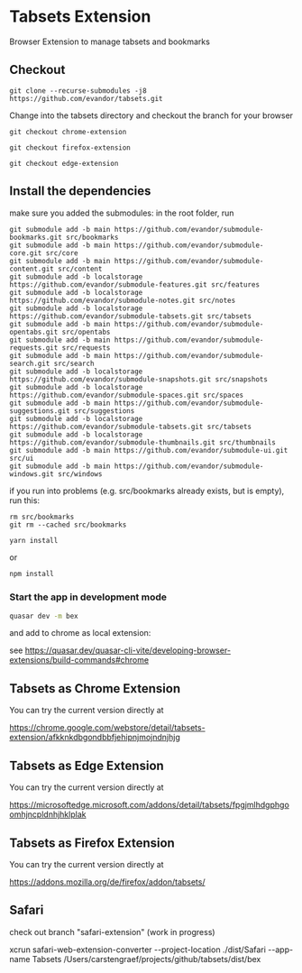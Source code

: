 # Tabsets Extension

Browser Extension to manage tabsets and bookmarks

## Checkout

```
git clone --recurse-submodules -j8 https://github.com/evandor/tabsets.git
```

Change into the tabsets directory and checkout the branch for your browser

```
git checkout chrome-extension
```

```
git checkout firefox-extension
```

```
git checkout edge-extension
```

## Install the dependencies

make sure you added the submodules: in the root folder, run

```
git submodule add -b main https://github.com/evandor/submodule-bookmarks.git src/bookmarks
git submodule add -b main https://github.com/evandor/submodule-core.git src/core
git submodule add -b main https://github.com/evandor/submodule-content.git src/content
git submodule add -b localstorage https://github.com/evandor/submodule-features.git src/features
git submodule add -b localstorage https://github.com/evandor/submodule-notes.git src/notes
git submodule add -b localstorage https://github.com/evandor/submodule-tabsets.git src/tabsets
git submodule add -b main https://github.com/evandor/submodule-opentabs.git src/opentabs
git submodule add -b main https://github.com/evandor/submodule-requests.git src/requests
git submodule add -b main https://github.com/evandor/submodule-search.git src/search
git submodule add -b localstorage https://github.com/evandor/submodule-snapshots.git src/snapshots
git submodule add -b localstorage https://github.com/evandor/submodule-spaces.git src/spaces
git submodule add -b main https://github.com/evandor/submodule-suggestions.git src/suggestions
git submodule add -b localstorage https://github.com/evandor/submodule-tabsets.git src/tabsets
git submodule add -b localstorage https://github.com/evandor/submodule-thumbnails.git src/thumbnails
git submodule add -b main https://github.com/evandor/submodule-ui.git src/ui
git submodule add -b main https://github.com/evandor/submodule-windows.git src/windows

```

if you run into problems (e.g. src/bookmarks already exists, but is empty), run this:

```
rm src/bookmarks
git rm --cached src/bookmarks
```

```bash
yarn install
```

or

```bash
npm install
```

### Start the app in development mode

```bash
quasar dev -m bex
```

and add to chrome as local extension:

see https://quasar.dev/quasar-cli-vite/developing-browser-extensions/build-commands#chrome

## Tabsets as Chrome Extension

You can try the current version directly at

https://chrome.google.com/webstore/detail/tabsets-extension/afkknkdbgondbbfjehipnjmojndnjhjg

## Tabsets as Edge Extension

You can try the current version directly at

https://microsoftedge.microsoft.com/addons/detail/tabsets/fpgjmlhdgphgoomhjncpldnhjhklplak

## Tabsets as Firefox Extension

You can try the current version directly at

https://addons.mozilla.org/de/firefox/addon/tabsets/

## Safari

check out branch "safari-extension" (work in progress)

xcrun safari-web-extension-converter --project-location ./dist/Safari --app-name Tabsets /Users/carstengraef/projects/github/tabsets/dist/bex
